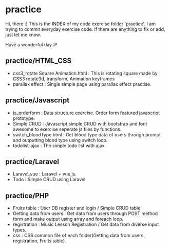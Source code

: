 # practice
Hi, there :)
This is the INDEX of my code exercise folder 'practice'.
I am trying to commit everyday exercise code. If there are anything to fix or add, just let me know.

Have a wonderful day :P


## practice/HTML_CSS

- css3_rotate Square Animation.html : This is rotating square made by CSS3 rotate3d, transform, Animation keyframes
- parallax effect : Single simple page using parallax effect practise.

## practice/Javascript

- js_orderform : Data structure exercise. Order form featured javascript prototype.
- Simple CRUD : Javascript simple CRUD with bootstrap and font awesome to exercise seperate js files by functions.
- switch_bloodType.html : Get blood type data of users through prompt and outputting blood type using switch loop.
- todolist-ajax : The simple todo list with ajax.

## practice/Laravel

- Laravel_vue : Laravel + vue.js.
- Todo : Simple CRUD using Laravel.

## practice/PHP

- Fruits table : User DB register and login / Simple CRUD table.
- Getting data from users : Get data from users through POST method form and make output using array and foreach loop.
- registration : Music Lesson Registration / Get data from diverse input types.
- css : CSS common file of each folder(Getting data from users, registration, Fruits table).
